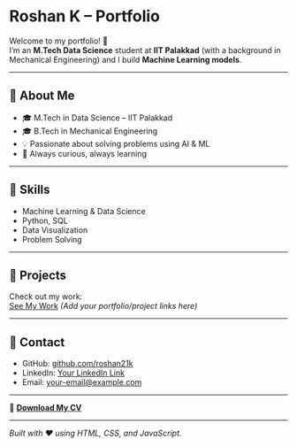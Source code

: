 # Roshan K – Portfolio

Welcome to my portfolio! 🚀  
I’m an **M.Tech Data Science** student at **IIT Palakkad** (with a background in Mechanical Engineering) and I build **Machine Learning models**.

---

## 🔹 About Me
- 🎓 M.Tech in Data Science – IIT Palakkad  
- 🎓 B.Tech in Mechanical Engineering  
- 💡 Passionate about solving problems using AI & ML  
- 📍 Always curious, always learning  

---

## 🔹 Skills
- Machine Learning & Data Science
- Python, SQL
- Data Visualization
- Problem Solving

---

## 🔹 Projects
Check out my work:  
[See My Work](#) *(Add your portfolio/project links here)*

---

## 🔹 Contact
- GitHub: [github.com/roshan21k](https://github.com/roshan21k)
- LinkedIn: [Your LinkedIn Link](#)
- Email: [your-email@example.com](mailto:your-email@example.com)

---

📄 **[Download My CV](assets/YourName-CV.pdf)**

---

*Built with ❤️ using HTML, CSS, and JavaScript.*
